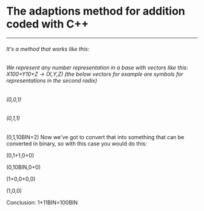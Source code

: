 # The adaptions method for addition coded with C++
------




###### It's a method that works like this:
###### We represent any number representation in a base with vectors like this: X*100+Y*10+Z -> (X,Y,Z) (the below vectors for example are symbols for representations in the second radix)
###### *(0,0,1)*
###### *(0,1,1)*
(0,1,10BIN=2)
Now we've got to convert that into something that can be converted in binary, so with this case you would do this:

(0,1+1,0+0)

(0,10BIN,0+0)

(1+0,0+0,0)

(1,0,0)

Conclusion: 1+11BIN=100BIN
